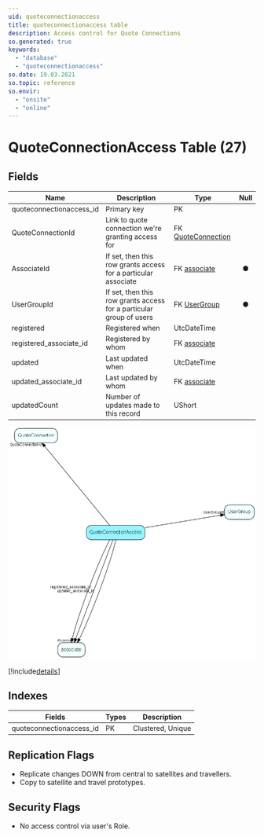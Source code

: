 ```yaml
---
uid: quoteconnectionaccess
title: quoteconnectionaccess table
description: Access control for Quote Connections
so.generated: true
keywords:
  - "database"
  - "quoteconnectionaccess"
so.date: 19.03.2021
so.topic: reference
so.envir:
  - "onsite"
  - "online"
---
```


# QuoteConnectionAccess Table (27)

## Fields

| Name | Description | Type | Null |
|------|-------------|------|:----:|
|quoteconnectionaccess\_id|Primary key|PK| |
|QuoteConnectionId|Link to quote connection we&apos;re granting access for|FK [QuoteConnection](QuoteConnection.md)| |
|AssociateId|If set, then this row grants access for a particular associate|FK [associate](associate.md)|&#x25CF;|
|UserGroupId|If set, then this row grants access for a particular group of users|FK [UserGroup](UserGroup.md)|&#x25CF;|
|registered|Registered when|UtcDateTime| |
|registered\_associate\_id|Registered by whom|FK [associate](associate.md)| |
|updated|Last updated when|UtcDateTime| |
|updated\_associate\_id|Last updated by whom|FK [associate](associate.md)| |
|updatedCount|Number of updates made to this record|UShort| |


![QuoteConnectionAccess table relationship diagram](media\QuoteConnectionAccess.png)

[!include[details](./includes/QuoteConnectionAccess.md)]

## Indexes

| Fields | Types | Description |
|--------|-------|-------------|
|quoteconnectionaccess\_id |PK |Clustered, Unique |

## Replication Flags

* Replicate changes DOWN from central to satellites and travellers.
* Copy to satellite and travel prototypes.

## Security Flags

* No access control via user's Role.

